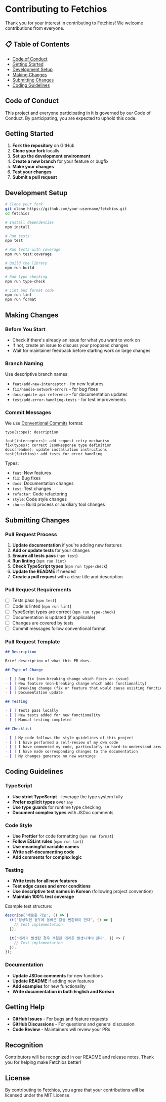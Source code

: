 # Contributing to Fetchios

Thank you for your interest in contributing to Fetchios! We welcome contributions from everyone.

## 📋 Table of Contents

- [Code of Conduct](#code-of-conduct)
- [Getting Started](#getting-started)
- [Development Setup](#development-setup)
- [Making Changes](#making-changes)
- [Submitting Changes](#submitting-changes)
- [Coding Guidelines](#coding-guidelines)

## Code of Conduct

This project and everyone participating in it is governed by our Code of Conduct. By participating, you are expected to uphold this code.

## Getting Started

1. **Fork the repository** on GitHub
2. **Clone your fork** locally
3. **Set up the development environment**
4. **Create a new branch** for your feature or bugfix
5. **Make your changes**
6. **Test your changes**
7. **Submit a pull request**

## Development Setup

```bash
# Clone your fork
git clone https://github.com/your-username/fetchios.git
cd fetchios

# Install dependencies
npm install

# Run tests
npm test

# Run tests with coverage
npm run test:coverage

# Build the library
npm run build

# Run type checking
npm run type-check

# Lint and format code
npm run lint
npm run format
```

## Making Changes

### Before You Start

- Check if there's already an issue for what you want to work on
- If not, create an issue to discuss your proposed changes
- Wait for maintainer feedback before starting work on large changes

### Branch Naming

Use descriptive branch names:

- `feat/add-new-interceptor` - for new features
- `fix/handle-network-errors` - for bug fixes
- `docs/update-api-reference` - for documentation updates
- `test/add-error-handling-tests` - for test improvements

### Commit Messages

We use [Conventional Commits](https://conventionalcommits.org/) format:

```
type(scope): description

feat(interceptors): add request retry mechanism
fix(types): correct JsonResponse type definition
docs(readme): update installation instructions
test(fetchios): add tests for error handling
```

Types:

- `feat`: New features
- `fix`: Bug fixes
- `docs`: Documentation changes
- `test`: Test changes
- `refactor`: Code refactoring
- `style`: Code style changes
- `chore`: Build process or auxiliary tool changes

## Submitting Changes

### Pull Request Process

1. **Update documentation** if you're adding new features
2. **Add or update tests** for your changes
3. **Ensure all tests pass** (`npm test`)
4. **Run linting** (`npm run lint`)
5. **Check TypeScript types** (`npm run type-check`)
6. **Update the README** if needed
7. **Create a pull request** with a clear title and description

### Pull Request Requirements

- [ ] Tests pass (`npm test`)
- [ ] Code is linted (`npm run lint`)
- [ ] TypeScript types are correct (`npm run type-check`)
- [ ] Documentation is updated (if applicable)
- [ ] Changes are covered by tests
- [ ] Commit messages follow conventional format

### Pull Request Template

```markdown
## Description

Brief description of what this PR does.

## Type of Change

- [ ] Bug fix (non-breaking change which fixes an issue)
- [ ] New feature (non-breaking change which adds functionality)
- [ ] Breaking change (fix or feature that would cause existing functionality to not work as expected)
- [ ] Documentation update

## Testing

- [ ] Tests pass locally
- [ ] New tests added for new functionality
- [ ] Manual testing completed

## Checklist

- [ ] My code follows the style guidelines of this project
- [ ] I have performed a self-review of my own code
- [ ] I have commented my code, particularly in hard-to-understand areas
- [ ] I have made corresponding changes to the documentation
- [ ] My changes generate no new warnings
```

## Coding Guidelines

### TypeScript

- **Use strict TypeScript** - leverage the type system fully
- **Prefer explicit types** over `any`
- **Use type guards** for runtime type checking
- **Document complex types** with JSDoc comments

### Code Style

- **Use Prettier** for code formatting (`npm run format`)
- **Follow ESLint rules** (`npm run lint`)
- **Use meaningful variable names**
- **Write self-documenting code**
- **Add comments for complex logic**

### Testing

- **Write tests for all new features**
- **Test edge cases and error conditions**
- **Use descriptive test names in Korean** (following project convention)
- **Maintain 100% test coverage**

Example test structure:

```typescript
describe('새로운 기능', () => {
  it('정상적인 경우에 올바른 값을 반환해야 한다', () => {
    // Test implementation
  });

  it('에러가 발생한 경우 적절한 에러를 발생시켜야 한다', () => {
    // Test implementation
  });
});
```

### Documentation

- **Update JSDoc comments** for new functions
- **Update README** if adding new features
- **Add examples** for new functionality
- **Write documentation in both English and Korean**

## Getting Help

- **GitHub Issues** - For bugs and feature requests
- **GitHub Discussions** - For questions and general discussion
- **Code Review** - Maintainers will review your PRs

## Recognition

Contributors will be recognized in our README and release notes. Thank you for helping make Fetchios better!

## License

By contributing to Fetchios, you agree that your contributions will be licensed under the MIT License.
